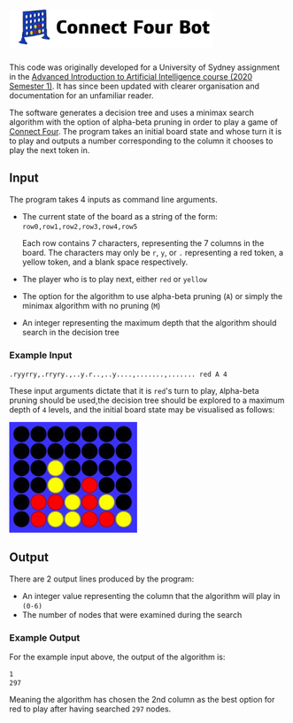 # <img src="img/Connect Four Project Logo.png?raw=true" height="70">

This code was originally developed for a University of Sydney assignment in the [Advanced Introduction to Artificial Intelligence course (2020 Semester 1)](https://www.sydney.edu.au/courses/units-of-study/2020/comp/comp3608.html). It has since been updated with clearer organisation and documentation for an unfamiliar reader.

The software generates a decision tree and uses a minimax search algorithm with the option of alpha-beta pruning in order to play a game of [Connect Four](https://en.wikipedia.org/wiki/Connect_Four). The program takes an initial board state and whose turn it is to play and outputs a number corresponding to the column it chooses to play the next token in.

## Input
The program takes 4 inputs as command line arguments.
- The current state of the board as a string of the form: ``` row0,row1,row2,row3,row4,row5 ```

  Each row contains 7 characters, representing the 7 columns in the board. The characters may only be ```r```, ```y```, or ```.``` representing a red token, a yellow token, and a blank space respectively.

- The player who is to play next, either ```red``` or ```yellow```
- The option for the algorithm to use alpha-beta pruning (```A```) or simply the minimax algorithm with no pruning (```M```)
- An integer representing the maximum depth that the algorithm should search in the decision tree

### Example Input
```
.ryyrry,.rryry.,..y.r..,..y....,.......,....... red A 4
```
These input arguments dictate that it is ```red```'s turn to play, ```A```lpha-beta pruning should be used,the decision tree should be explored to a maximum depth of ```4``` levels, and the initial board state may be visualised as follows:

<img src="img/board_example.jpg?raw=true" height="200">

## Output
There are 2 output lines produced by the program:
- An integer value representing the column that the algorithm will play in ```(0-6)```
- The number of nodes that were examined during the search

### Example Output
For the example input above, the output of the algorithm is:
```
1
297
```
Meaning the algorithm has chosen the 2nd column as the best option for red to play after having searched ```297``` nodes.
